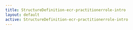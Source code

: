 ```yaml
---
title: StructureDefinition-ecr-practitionerrole-intro
layout: default
active: StructureDefinition-ecr-practitionerrole-intro
---
```


